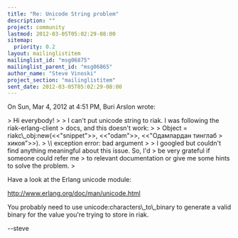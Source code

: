 ```yaml
---
title: "Re: Unicode String problem"
description: ""
project: community
lastmod: 2012-03-05T05:02:29-08:00
sitemap:
  priority: 0.2
layout: mailinglistitem
mailinglist_id: "msg06875"
mailinglist_parent_id: "msg06865"
author_name: "Steve Vinoski"
project_section: "mailinglistitem"
sent_date: 2012-03-05T05:02:29-08:00
---
```



On Sun, Mar 4, 2012 at 4:51 PM, Buri Arslon  wrote:

&gt; Hi everybody!
&gt;
&gt; I can't put unicode string to riak. I was following the riak-erlang-client
&gt; docs, and this doesn't work:
&gt;
&gt; Object = riakc\\_obj:new(&lt;&lt;"snippet"&gt;&gt;, &lt;&lt;"odam"&gt;&gt;, &lt;&lt;"Одамлардан тинглаб
&gt; хикоя"&gt;&gt;).
&gt; \\*\\* exception error: bad argument
&gt;
&gt; I googled but couldn't find anything meaningful about this issue. So, I'd
&gt; be very grateful if someone could refer me
&gt; to relevant documentation or give me some hints to solve the problem.
&gt;

Have a look at the Erlang unicode module:

http://www.erlang.org/doc/man/unicode.html

You probably need to use unicode:characters\\_to\\_binary to generate a valid
binary for the value you're trying to store in riak.

--steve
